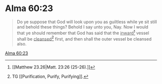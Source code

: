 # Alma 60:23

> Do ye suppose that God will look upon you as guiltless while ye sit still and behold these things? Behold I say unto you, Nay. Now I would that ye should remember that God has said that the <u>inward</u>[^a] vessel shall be <u>cleansed</u>[^b] first, and then shall the outer vessel be cleansed also.

[Alma 60:23](https://www.churchofjesuschrist.org/study/scriptures/bofm/alma/60?lang=eng&id=p23#p23)


[^a]: [[Matthew 23.26|Matt. 23:26 (25-26).]]
[^b]: TG [[Purification, Purify, Purifying]].
